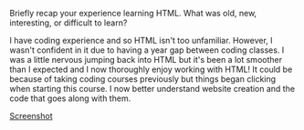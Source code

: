 Briefly recap your experience learning HTML. What was old, new, interesting, or difficult to learn?

I have coding experience and so HTML isn't too unfamiliar. However, I wasn't confident in it due to having a year gap between coding classes. I was a little nervous jumping back into HTML but it's been a lot smoother than I expected and I now thoroughly enjoy working with HTML! It could be because of taking coding courses previously but things began clicking when starting this course. I now better understand website creation and the code that goes along with them.


[Screenshot](images/Screenshot.png)